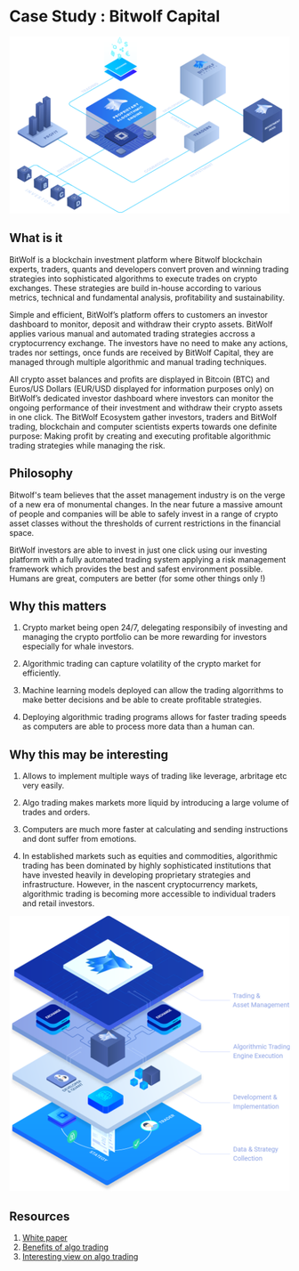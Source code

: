 # Case Study : Bitwolf Capital

![bitwolf_intro](images/bitwolf_introduction.png)

## What is it

BitWolf is a blockchain investment platform where Bitwolf blockchain experts, traders, quants and developers convert proven and winning trading strategies into sophisticated algorithms to execute trades on crypto exchanges. These strategies are build in-house according to various metrics, technical and fundamental analysis, profitability and sustainability.

Simple and efficient, BitWolf’s platform offers to customers an investor dashboard to monitor, deposit and withdraw their crypto assets. BitWolf applies various manual and automated trading strategies accross a cryptocurrency exchange. The investors have no need to make any actions, trades nor settings, once funds are received by BitWolf Capital, they are managed through multiple algorithmic and manual trading techniques.

All crypto asset balances and profits are displayed in Bitcoin (BTC) and Euros/US Dollars (EUR/USD displayed for information purposes only) on BitWolf’s dedicated investor dashboard where investors can monitor the ongoing performance of their investment and withdraw their crypto assets in one click. The BitWolf Ecosystem gather investors, traders and BitWolf trading, blockchain and computer scientists experts towards one definite purpose: Making profit by creating and executing profitable algorithmic trading strategies while managing the risk.

## Philosophy

Bitwolf's team believes that the asset management industry is on the verge of a new era of monumental changes. In the near future a massive amount of people and companies will be able to safely invest in a range of crypto asset classes without the thresholds of current restrictions in the financial space.

BitWolf investors are able to invest in just one click using our investing platform with a fully automated trading system applying a risk management framework which provides the best and safest environment possible. Humans are great, computers are better (for some other things only !)

## Why this matters

1. Crypto market being open 24/7, delegating responsibily of investing and managing the crypto portfolio can be more rewarding for investors especially for whale investors.

2. Algorithmic trading can capture volatility of the crypto market for efficiently.

3. Machine learning models deployed can allow the trading algorrithms to make better decisions and be able to create profitable strategies.

4. Deploying algorithmic trading programs allows for faster trading speeds as computers are able to process more data than a human can.

## Why this may be interesting

1. Allows to implement multiple ways of trading like leverage, arbritage etc very easily.

2. Algo trading makes markets more liquid by introducing a large volume of trades and orders.

3. Computers are much more faster at calculating and sending instructions and dont suffer from emotions.

4. In established markets such as equities and commodities, algorithmic trading has been dominated by highly sophisticated institutions that have invested heavily in developing proprietary strategies and infrastructure. However, in the nascent cryptocurrency markets, algorithmic trading is becoming more accessible to individual traders and retail investors.

![bitwolf_operation](images/bitwolf-operation.png)

## Resources
1. [White paper](https://bitwolfcapital.com/downloadable/whitepaper.pdf)
2. [Benefits of algo trading](https://hackernoon.com/algorithmic-trading-is-changing-crypto-trading-one-bot-at-a-time-3a1234na)
3. [Interesting view on algo trading](https://hummingbot.io/blog/2019-01-beginner-crypto-trader)